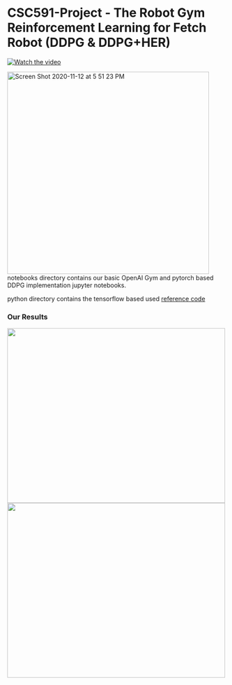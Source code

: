 # CSC591-Project -  The Robot Gym Reinforcement Learning for Fetch Robot (DDPG & DDPG+HER)

[![Watch the video](https://img.youtube.com/vi/T-D1KVIuvjA/maxresdefault.jpg)](https://user-images.githubusercontent.com/25856691/104143764-d2153a00-538e-11eb-8883-013aa4fbf3d5.mp4)

<img width="463" alt="Screen Shot 2020-11-12 at 5 51 23 PM" src="https://user-images.githubusercontent.com/25856691/99006724-e82e8780-2510-11eb-9fa5-acb7be65ee9f.png">
notebooks directory contains our basic OpenAI Gym and pytorch based DDPG implementation jupyter notebooks. 

python directory contains the tensorflow based used [reference code](https://github.com/pipatth/robot-rl-cscie89)

### Our Results

<p float="left">
  <img src="https://user-images.githubusercontent.com/25856691/99007206-bf5ac200-2511-11eb-8f98-b0c3084dba11.png" width="500" height="400"/>
  <img src="https://user-images.githubusercontent.com/25856691/99007213-c2ee4900-2511-11eb-8caa-5d574909cf73.png" width="500" height="400"/>
</p>




